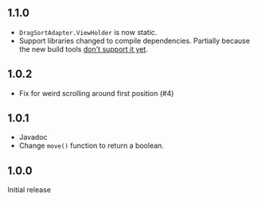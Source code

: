 1.1.0
-----

- `DragSortAdapter.ViewHolder` is now static.
- Support libraries changed to compile dependencies. Partially because the new build tools [don't support it yet](https://code.google.com/p/android/issues/detail?id=149268).

1.0.2
-----

- Fix for weird scrolling around first position (#4)


1.0.1
-----

- Javadoc
- Change `move()` function to return a boolean.


1.0.0
-----

Initial release